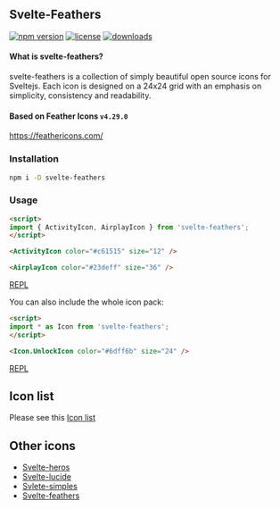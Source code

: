 ## Svelte-Feathers 

[![npm version](https://badgen.net/npm/v/svelte-feathers)](https://www.npmjs.com/package/svelte-feathers)
[![license](https://badgen.net/npm/license/svelte-feathers)](https://github.com/shinokada/svelte-feathers/blob/main/LICENSE)
[![downloads](https://badgen.net/npm/dm/svelte-feathers)](https://github.com/shinokada/svelte-feathers)

#### What is svelte-feathers?

svelte-feathers is a collection of simply beautiful open source icons for Sveltejs. Each icon is designed on a 24x24 grid with an emphasis on simplicity, consistency and readability.

#### Based on Feather Icons  ```v4.29.0```

https://feathericons.com/

### Installation

```sh
npm i -D svelte-feathers
```

### Usage

```html
<script>
import { ActivityIcon, AirplayIcon } from 'svelte-feathers';
</script>

<ActivityIcon color="#c61515" size="12" />

<AirplayIcon color="#23deff" size="36" />
```

[REPL](https://svelte.dev/repl/1fe15642604f48b38e2ea67ead9818dc?version=3.47.0)

You can also include the whole icon pack:

```html
<script>
import * as Icon from 'svelte-feathers';
</script>

<Icon.UnlockIcon color="#6dff6b" size="24" />
```

[REPL](https://svelte.dev/repl/a759c2c6f2f94c0f8a2d07b1889b2faf?version=3.47.0)

## Icon list

Please see this [Icon list](https://github.com/shinokada/svelte-feathers/blob/main/icon-list.md)

## Other icons

- [Svelte-heros](https://github.com/shinokada/svelte-heros)
- [Svelte-lucide](https://github.com/shinokada/svelte-lucide)
- [Svlete-simples](https://github.com/shinokada/svelte-simples)
- [Svelte-feathers](https://github.com/shinokada/svelte-feathers)